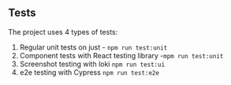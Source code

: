 ## Tests

The project uses 4 types of tests:
1) Regular unit tests on just - `npm run test:unit`
2) Component tests with React testing library -`mpm run test:unit`
3) Screenshot testing with loki `npm run test:ui`
4) e2e testing with Cypress `npm run test:e2e`